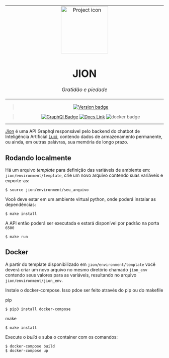 <table align="center"><tr><td align="center" width="9999">

<img src="https://i.ibb.co/hgpn23m/Captura-de-Tela-2020-06-27-a-s-00-03-54.png" align="center" width="150" alt="Project icon">

# JION

*Gratidão e piedade*

</td></tr>

</table>    

<div align="center">

> [![Version badge](https://img.shields.io/badge/version-0.0.5-silver.svg)]()

>[![GraphQl Badge](https://badgen.net/badge/icon/graphql/pink?icon=graphql&label)]()
[![Docs Link](https://badgen.net/badge/docs/github_wiki?icon=github)](https://github.com/brunolcarli/Jion/wiki)
![docker badge](https://badgen.net/badge/icon/docker?icon=docker&label)

</div>

<hr />

[Jion](https://pt.wikipedia.org/wiki/Jion) é uma API Graphql responsável pelo backend do chatbot de Inteligência Artificial [Luci](https://github.com/brunolcarli/Luci), contendo dados de armazenamento permanente, ou ainda, em outras palávras, sua memória de longo prazo.

## Rodando localmente

Há um arquivo *template* para definição das variáveis de ambiente em: `jion/environment/template`, crie um novo arquivo contendo suas variáveis e exporte-as:

```
$ source jion/environment/seu_arquivo
```

Você deve estar em um ambiente virtual python, onde poderá instalar as dependências:

```
$ make install
```

A API então poderá ser executada e estará disponível por padrão na porta `6500`

```
$ make run
```

## Docker

A partir do template disponibilizado em `jion/environment/template` você deverá criar um novo arquivo no mesmo diretório chamado `jion_env` contendo seus valores para as variáveis, resultando no arquivo `jion/environment/jion_env`.


Instale o docker-compose. Isso pdoe ser feito através do pip ou do makefile

pip
```
$ pip3 install docker-compose
```

make
```
$ make install
```


Execute o *build* e suba o container com os comandos:

```
$ docker-compose build
$ docker-compose up
```

